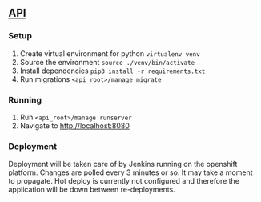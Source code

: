 ## [API](http://api-ubervest.rhcloud.com/)

### Setup
1. Create virtual environment for python `virtualenv venv`
2. Source the environment `source ./venv/bin/activate`
3. Install dependencies `pip3 install -r requirements.txt`
4. Run migrations `<api_root>/manage migrate`

### Running
1. Run `<api_root>/manage runserver`
2. Navigate to [http://localhost:8080](http://localhost:8080)

### Deployment
Deployment will be taken care of by Jenkins running on the openshift platform. Changes are polled every 3 minutes or so. It may take a moment to propagate. Hot deploy is currently not configured and therefore the application will be down between re-deployments.
